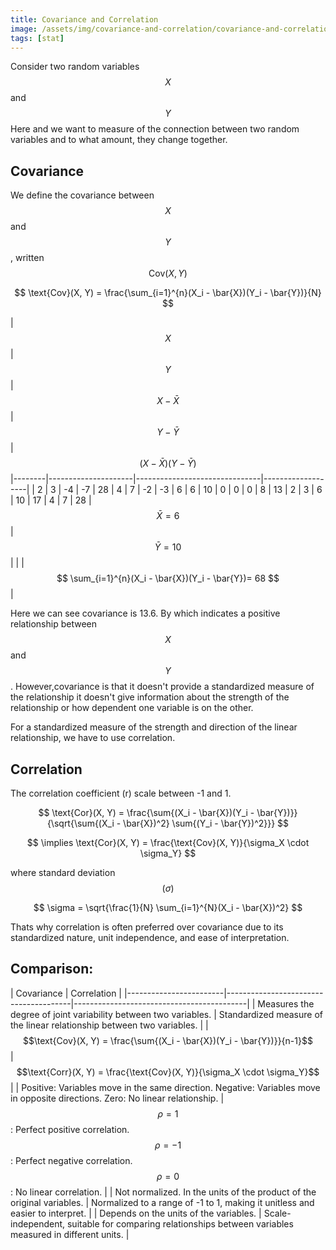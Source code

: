 ```yaml
---
title: Covariance and Correlation
image: /assets/img/covariance-and-correlation/covariance-and-correlation.jpg
tags: [stat]
---
```


Consider two random variables $$ X $$ and $$ Y $$ Here and we want to measure of the connection between two random variables and to what amount, they change together.

## Covariance

We define the covariance between $$ X $$ and $$ Y $$
, written $$ \text{Cov}(X,Y) $$

$$ \text{Cov}(X, Y) = \frac{\sum_{i=1}^{n}(X_i - \bar{X})(Y_i - \bar{Y})}{N} $$


| $$ X $$| $$ Y $$ | $$ X - \bar{X} $$ | $$ Y - \bar{Y} $$ | $$ (X - \bar{X})(Y - \bar{Y}) $$
|--------|---------------------|-------------------------------|-------------------| 
| 2     |        3           |         -4                   |        -7        | 28
| 4     |        7           |          -2                    |         -3        | 6
| 6     |        10           |           0                    |          0        | 0
| 8     |        13           |           2                    |         3       | 6
| 10     |       17           |          4                    |        7        | 28
| $$ \bar{X} = 6 $$   | $$ \bar{Y} = 10 $$   |     |     | $$ \sum_{i=1}^{n}(X_i - \bar{X})(Y_i - \bar{Y})= 68 $$    |


Here we can see covariance is 13.6. By which indicates a positive relationship between $$ X $$ and $$ Y $$. However,covariance is that it doesn't provide a standardized measure of the relationship   it doesn't give information about the strength of the relationship or how dependent one variable is on the other.

For a standardized measure of the strength and direction of the linear relationship, we have to use correlation.

## Correlation

The correlation coefficient (r) scale between -1 and 1.

$$
\text{Cor}(X, Y) = \frac{\sum{(X_i - \bar{X})(Y_i - \bar{Y})}}{\sqrt{\sum{(X_i - \bar{X})^2} \sum{(Y_i - \bar{Y})^2}}}
$$




$$ \implies \text{Cor}(X, Y) = \frac{\text{Cov}(X, Y)}{\sigma_X \cdot \sigma_Y} $$

where standard deviation $$ (\sigma) $$

$$
\sigma = \sqrt{\frac{1}{N} \sum_{i=1}^{N}(X_i - \bar{X})^2} 
$$


Thats why correlation is often preferred over covariance due to its standardized nature, unit independence, and ease of interpretation.

## Comparison:

| Covariance                            | Correlation                               |
|------------------------|---------------------------------------|-------------------------------------------|
| Measures the degree of joint variability between two variables. | Standardized measure of the linear relationship between two variables. |
| $$\text{Cov}(X, Y) = \frac{\sum{(X_i - \bar{X})(Y_i - \bar{Y})}}{n-1}$$ | $$\text{Corr}(X, Y) = \frac{\text{Cov}(X, Y)}{\sigma_X \cdot \sigma_Y}$$ |
| Positive: Variables move in the same direction. Negative: Variables move in opposite directions. Zero: No linear relationship. | $$\rho = 1$$: Perfect positive correlation. $$\rho = -1$$: Perfect negative correlation. $$\rho = 0$$: No linear correlation. |
| Not normalized. In the units of the product of the original variables. | Normalized to a range of -1 to 1, making it unitless and easier to interpret. |
| Depends on the units of the variables. | Scale-independent, suitable for comparing relationships between variables measured in different units. |

